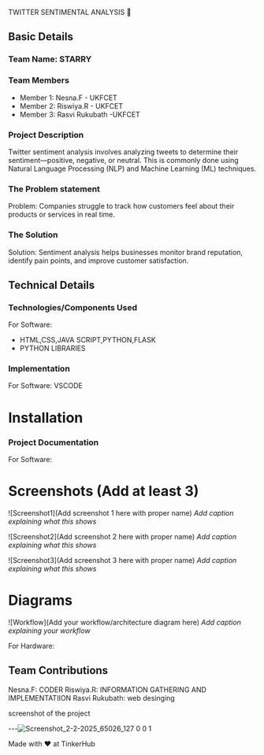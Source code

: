 TWITTER SENTIMENTAL ANALYSIS 🎯


## Basic Details
### Team Name: STARRY


### Team Members
- Member 1: Nesna.F - UKFCET
- Member 2: Riswiya.R - UKFCET
- Member 3: Rasvi Rukubath -UKFCET

### Project Description
Twitter sentiment analysis involves analyzing tweets to determine their sentiment—positive, negative, or neutral. This is commonly done using Natural Language Processing (NLP) and Machine Learning (ML) techniques.

### The Problem statement
Problem: Companies struggle to track how customers feel about their products or services in real time.

### The Solution
Solution: Sentiment analysis helps businesses monitor brand reputation, identify pain points, and improve customer satisfaction.

## Technical Details
### Technologies/Components Used
For Software:
- HTML,CSS,JAVA SCRIPT,PYTHON,FLASK
- PYTHON LIBRARIES



### Implementation
For Software: VSCODE
# Installation

### Project Documentation
For Software:

# Screenshots (Add at least 3)
![Screenshot1](Add screenshot 1 here with proper name)
*Add caption explaining what this shows*

![Screenshot2](Add screenshot 2 here with proper name)
*Add caption explaining what this shows*

![Screenshot3](Add screenshot 3 here with proper name)
*Add caption explaining what this shows*

# Diagrams
![Workflow](Add your workflow/architecture diagram here)
*Add caption explaining your workflow*

For Hardware:

## Team Contributions
  Nesna.F: CODER
  Riswiya.R: INFORMATION GATHERING AND IMPLEMENTATIION
  Rasvi Rukubath: web desinging


screenshot of the project


---![Screenshot_2-2-2025_65026_127 0 0 1](https://github.com/user-attachments/assets/2079f27f-e64f-4197-a4bd-df4beec8e01b)

Made with ❤️ at TinkerHub
